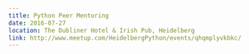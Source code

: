 ```yaml
---
title: Python Peer Mentoring
date: 2016-07-27
location: The Dubliner Hotel & Irish Pub, Heidelberg
link: http://www.meetup.com/HeidelbergPython/events/qhqmplyvkbkc/
---
```

